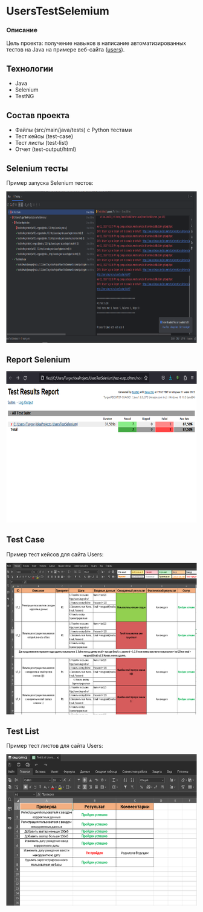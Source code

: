 #  UsersTestSelemium

### Описание

Цель проекта: получение навыков в написание автоматизированных тестов на Java 
на примере веб-сайта (<a href="http://users.bugred.ru/">users</a>).

## Технологии

- Java
- Selenium
- TestNG

## Состав проекта

- Файлы (src/main/java/tests) с Python тестами
- Тест кейсы (test-case)
- Тест листы (test-list)
- Отчет (test-output/html)

## Selenium тесты

Пример запуска Selenium тестов:

<img src="src\main\java\img\TestsSelenium.png" width="700" height="400">

## Report Selenium

<img src="src\main\java\img\SeleniumReport.png" width="700" height="400">

## Test Case

Пример тест кейсов для сайта Users:

<img src="src\main\java\img\TestsCaseUsers.png" width="700" height="400">

## Test List

Пример тест листов для сайта Users:

<img src="src\main\java\img\TestsListUsers.png" width="700" height="400">
